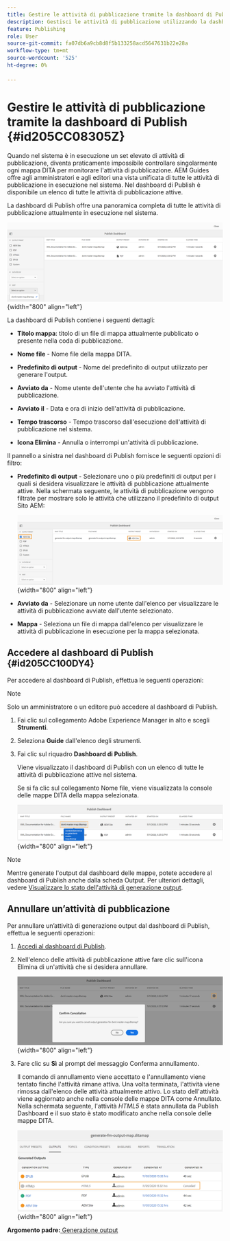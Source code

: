 ```yaml
---
title: Gestire le attività di pubblicazione tramite la dashboard di Publish
description: Gestisci le attività di pubblicazione utilizzando la dashboard di Publish in AEM Guides. Scopri come accedere al dashboard di pubblicazione e annullare un’attività di pubblicazione.
feature: Publishing
role: User
source-git-commit: fa07db6a9cb8d8f5b133258acd5647631b22e28a
workflow-type: tm+mt
source-wordcount: '525'
ht-degree: 0%

---
```


# Gestire le attività di pubblicazione tramite la dashboard di Publish {#id205CC08305Z}

Quando nel sistema è in esecuzione un set elevato di attività di pubblicazione, diventa praticamente impossibile controllare singolarmente ogni mappa DITA per monitorare l&#39;attività di pubblicazione. AEM Guides offre agli amministratori e agli editori una vista unificata di tutte le attività di pubblicazione in esecuzione nel sistema. Nel dashboard di Publish è disponibile un elenco di tutte le attività di pubblicazione attive.

La dashboard di Publish offre una panoramica completa di tutte le attività di pubblicazione attualmente in esecuzione nel sistema.

![](images/publish-dashboard.png){width="800" align="left"}

La dashboard di Publish contiene i seguenti dettagli:

- **Titolo mappa**: titolo di un file di mappa attualmente pubblicato o presente nella coda di pubblicazione.

- **Nome file** - Nome file della mappa DITA.

- **Predefinito di output** - Nome del predefinito di output utilizzato per generare l&#39;output.

- **Avviato da** - Nome utente dell&#39;utente che ha avviato l&#39;attività di pubblicazione.

- **Avviato il** - Data e ora di inizio dell&#39;attività di pubblicazione.

- **Tempo trascorso** - Tempo trascorso dall&#39;esecuzione dell&#39;attività di pubblicazione nel sistema.

- **Icona Elimina** - Annulla o interrompi un&#39;attività di pubblicazione.

Il pannello a sinistra nel dashboard di Publish fornisce le seguenti opzioni di filtro:

- **Predefinito di output** - Selezionare uno o più predefiniti di output per i quali si desidera visualizzare le attività di pubblicazione attualmente attive. Nella schermata seguente, le attività di pubblicazione vengono filtrate per mostrare solo le attività che utilizzano il predefinito di output Sito AEM:

  ![](images/publish-dashboard-preset-filter.png){width="800" align="left"}

- **Avviato da** - Selezionare un nome utente dall&#39;elenco per visualizzare le attività di pubblicazione avviate dall&#39;utente selezionato.

- **Mappa** - Seleziona un file di mappa dall&#39;elenco per visualizzare le attività di pubblicazione in esecuzione per la mappa selezionata.

## Accedere al dashboard di Publish {#id205CC100DY4}

Per accedere al dashboard di Publish, effettua le seguenti operazioni:

>[!NOTE]
>
> Solo un amministratore o un editore può accedere al dashboard di Publish.

1. Fai clic sul collegamento Adobe Experience Manager in alto e scegli **Strumenti**.

1. Seleziona **Guide** dall&#39;elenco degli strumenti.

1. Fai clic sul riquadro **Dashboard di Publish**.

   Viene visualizzato il dashboard di Publish con un elenco di tutte le attività di pubblicazione attive nel sistema.

   Se si fa clic sul collegamento Nome file, viene visualizzata la console delle mappe DITA della mappa selezionata.

   ![](images/publish-dashboard-click-filename-link.png){width="800" align="left"}


>[!NOTE]
>
> Mentre generate l&#39;output dal dashboard delle mappe, potete accedere al dashboard di Publish anche dalla scheda Output. Per ulteriori dettagli, vedere [Visualizzare lo stato dell&#39;attività di generazione output](generate-output-for-a-dita-map.md#viewing_output_history).

## Annullare un’attività di pubblicazione

Per annullare un’attività di generazione output dal dashboard di Publish, effettua le seguenti operazioni:

1. [Accedi al dashboard di Publish](#id205CC100DY4).

1. Nell&#39;elenco delle attività di pubblicazione attive fare clic sull&#39;icona Elimina di un&#39;attività che si desidera annullare.

   ![](images/publish-dashboard-cancel-task.png){width="800" align="left"}

1. Fare clic su **Sì** al prompt del messaggio Conferma annullamento.

   Il comando di annullamento viene accettato e l&#39;annullamento viene tentato finché l&#39;attività rimane attiva. Una volta terminata, l&#39;attività viene rimossa dall&#39;elenco delle attività attualmente attivo. Lo stato dell&#39;attività viene aggiornato anche nella console delle mappe DITA come Annullato. Nella schermata seguente, l&#39;attività *HTML5* è stata annullata da Publish Dashboard e il suo stato è stato modificato anche nella console delle mappe DITA.

   ![](images/cancelled-output-task.png){width="800" align="left"}


**Argomento padre:**[ Generazione output](generate-output.md)
